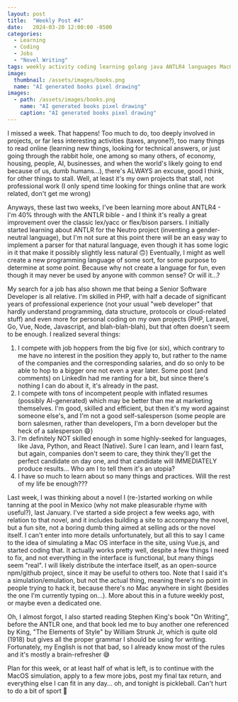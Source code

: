 ```yaml
---
layout: post
title:  "Weekly Post #4"
date:   2024-03-20 12:00:00 -0500
categories:
  - Learning
  - Coding
  - Jobs
  - "Novel Writing"
tags: weekly activity coding learning golang java ANTLR4 languages MacOS emulation vue.js developer novel writing
image:
  thumbnail: /assets/images/books.png
  name: "AI generated books pixel drawing"
images:
  - path: /assets/images/books.png
    name: "AI generated books pixel drawing"
    caption: "AI generated books pixel drawing"
---
```

I missed a week. That happens! Too much to do, too deeply involved in projects, or far less interesting
activities (taxes, anyone?), too many things to read online (learning new things, looking for technical answers,
or just going through the rabbit hole, one among so many others, of economy, housing, people, AI, businesses,
and when the world's likely going to end because of us, dumb humans...), there's ALWAYS an excuse,
good I think, for other things to stall. Well, at least it's my own projects that stall, not professional
work (I only spend time looking for things online that are work related, don't get me wrong)

Anyways, these last two weeks, I've been learning more about ANTLR4 - I'm 40% through with the ANTLR bible -
and I think it's really a great improvement over the classic lex/yacc or flex/bison parsers. I initially
started learning about ANTLR for the Neutro project (inventing a gender-neutral language), but I'm not sure
at this point there will be an easy way to implement a parser for that natural language, even though it has
some logic in it that make it possibly slightly less natural 🙃) Eventually, I might as well create a new
programming language of some sort, for some purpose to determine at some point. Because why not create a
language for fun, even though it may never be used by anyone with common sense? Or will it...?

My search for a job has also shown me that being a Senior Software Developer is all relative. I'm skilled in
PHP, with half a decade of significant years of professional experience (not your usual "web developer" that hardly
understand programming, data structure, protocols or cloud-related stuff) and even more for personal coding on
my own projects (PHP, Laravel, Go, Vue, Node, Javascript, and blah-blah-blah), but that often doesn't seem to
be enough. I realized several things:

1. I compete with job hoppers from the big five (or six), which contrary to
me have no interest in the position they apply to, but rather to the name of the companies and the corresponding
salaries, and do so only to be able to hop to a bigger one not even a year later. Some post (and comments) on
LinkedIn had me ranting for a bit, but since there's nothing I can do about it, it's already in the past.
2. I compete with tons of incompetent people with inflated resumes (possibly AI-generated) which may be better
than me at marketing themselves. I'm good, skilled and efficient, but then it's my word against someone else's,
and I'm not a good self-salesperson (some people are born salesmen, rather than developers, I'm a born
developer but the heck of a salesperson 😄)
3. I'm definitely NOT skilled enough in some highly-seeked for languages, like Java, Python, and React (Native).
Sure I can learn, and I learn fast, but again, companies don't seem to care, they think they'll get the perfect
candidate on day one, and that candidate will IMMEDIATELY produce results... Who am I to tell them it's an utopia?
4. I have so much to learn about so many things and practices. Will the rest of my life be enough???

Last week, I was thinking about a novel I (re-)started working on while tanning at the pool in
Mexico (why not make pleasurable rhyme with useful?), last January. I've started a side project a few weeks ago,
with relation to that novel, and it includes building a site to accompany the novel, but a fun site, not a boring
dumb thing aimed at selling ads or the novel itself. I can't enter into more details unfortunately, but all this
to say I came to the idea of simulating a Mac OS interface in the site, using Vue.js, and started coding that. It
actually works pretty well, despite a few things I need to fix, and not everything in the interface is functional,
but many things seem "real". I will likely distribute the interface itself, as an open-source npm/github project,
since it may be useful to others too. Note that I said it's a simulation/emulation, but not the actual
thing, meaning there's no point in people trying to hack it, because there's no Mac anywhere in sight (besides the
one I'm currently typing on...). More about this in a future weekly post, or maybe even a dedicated one.

Oh, I almost forgot, I also started reading Stephen King's book "On Writing", before the ANTLR one, and that book
led me to buy another one referenced by King, "The Elements of Style" by William Strunk Jr, which is quite old (1918)
but gives all the proper grammar I should be using for writing. Fortunately, my English is not that bad, so I already
know most of the rules and it's mostly a brain-refresher 😅

Plan for this week, or at least half of what is left, is to continue with the MacOS simulation, apply to a few more
jobs, post my final tax return, and everything else I can fit in any day... oh, and tonight is pickleball. Can't hurt
to do a bit of sport 🤪

